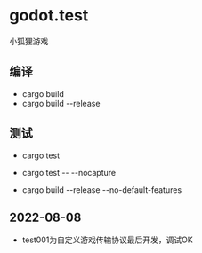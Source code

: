 # godot.test
小狐狸游戏

## 编译
- cargo build
- cargo build --release


## 测试
- cargo test
- cargo test -- --nocapture



- cargo build --release --no-default-features

## 2022-08-08
- test001为自定义游戏传输协议最后开发，调试OK